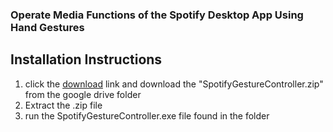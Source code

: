 ### Operate Media Functions of the Spotify Desktop App Using Hand Gestures

## Installation Instructions
1. click the [download](https://drive.google.com/drive/folders/1KPr0gWmYrEmiUsov25VmfeLF-QId3b9S?usp=sharing) link and download the "SpotifyGestureController.zip" from the google drive folder
3. Extract the .zip file
4. run the SpotifyGestureController.exe file found in the folder
